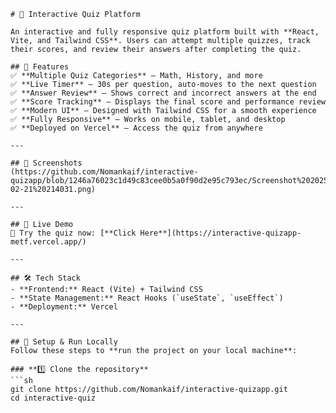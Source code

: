     # 🎯 Interactive Quiz Platform

    An interactive and fully responsive quiz platform built with **React, Vite, and Tailwind CSS**. Users can attempt multiple quizzes, track their scores, and review their answers after completing the quiz.

    ## 🌟 Features
    ✅ **Multiple Quiz Categories** – Math, History, and more  
    ✅ **Live Timer** – 30s per question, auto-moves to the next question  
    ✅ **Answer Review** – Shows correct and incorrect answers at the end  
    ✅ **Score Tracking** – Displays the final score and performance review  
    ✅ **Modern UI** – Designed with Tailwind CSS for a smooth experience  
    ✅ **Fully Responsive** – Works on mobile, tablet, and desktop  
    ✅ **Deployed on Vercel** – Access the quiz from anywhere  

    ---

    ## 📸 Screenshots
    (https://github.com/Nomankaif/interactive-quizapp/blob/1246a76023c1d49c83cee0b5a0f90d2e95c793ec/Screenshot%202025-02-21%20214031.png)

    ---

    ## 🚀 Live Demo
    🎯 Try the quiz now: [**Click Here**](https://interactive-quizapp-metf.vercel.app/)  

    ---

    ## 🛠️ Tech Stack
    - **Frontend:** React (Vite) + Tailwind CSS  
    - **State Management:** React Hooks (`useState`, `useEffect`)  
    - **Deployment:** Vercel  

    ---

    ## 🔧 Setup & Run Locally
    Follow these steps to **run the project on your local machine**:

    ### **1️⃣ Clone the repository**
    ```sh
    git clone https://github.com/Nomankaif/interactive-quizapp.git
    cd interactive-quiz
